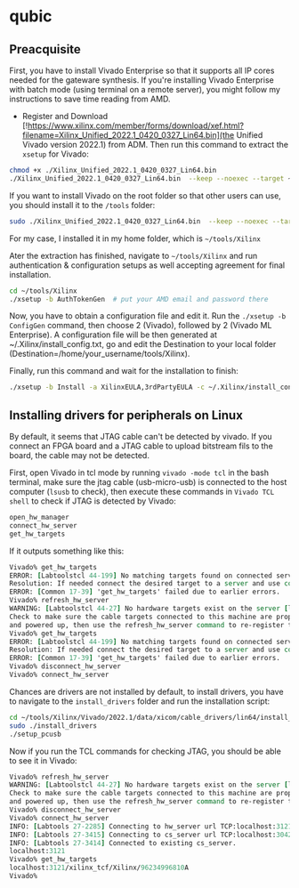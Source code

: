 # qubic

## Preacquisite
First, you have to install Vivado Enterprise so that it supports all IP cores needed for the gateware synthesis. If you're installing Vivado Enterprise with batch mode (using terminal on a remote server), you might follow my instructions to save time reading from AMD.

* Register and Download [!https://www.xilinx.com/member/forms/download/xef.html?filename=Xilinx_Unified_2022.1_0420_0327_Lin64.bin](the Unified Vivado version 2022.1) from ADM. Then run this command to extract the `xsetup` for Vivado:
```bash
chmod +x ./Xilinx_Unified_2022.1_0420_0327_Lin64.bin
./Xilinx_Unified_2022.1_0420_0327_Lin64.bin  --keep --noexec --target ~/tools/Xilinx
```

If you want to install Vivado on the root folder so that other users can use, you should install it to the `/tools` folder:
```bash
sudo ./Xilinx_Unified_2022.1_0420_0327_Lin64.bin  --keep --noexec --target /tools/Xilinx
```

For my case, I installed it in my home folder, which is `~/tools/Xilinx`

Ater the extraction has finished, navigate to `~/tools/Xilinx` and run authentication & configuration setups as well accepting agreement for final installation.
```bash
cd ~/tools/Xilinx
./xsetup -b AuthTokenGen  # put your AMD email and password there
```

Now, you have to obtain a configuration file and edit it. Run the `./xsetup -b ConfigGen` command, then choose 2 (Vivado), followed by 2 (Vivado ML Enterprise). A configuration file will be then generated at ~/.Xilinx/install_config.txt, go and edit the Destination to your local folder (Destination=/home/your_username/tools/Xilinx).

Finally, run this command and wait for the installation to finish:
```bash
./xsetup -b Install -a XilinxEULA,3rdPartyEULA -c ~/.Xilinx/install_config.txt
```

## Installing drivers for peripherals on Linux
By default, it seems that JTAG cable can't be detected by vivado. If you connect an FPGA board and a JTAG cable to upload bitstream fils to the board, the cable may not be detected.

First, open Vivado in tcl mode by running `vivado -mode tcl` in the bash terminal, make sure the jtag cable (usb-micro-usb) is connected to the host computer (`lsusb` to check), then execute these commands in `Vivado TCL shell` to check if JTAG is detected by Vivado:
```tcl
open_hw_manager
connect_hw_server
get_hw_targets
```

If it outputs something like this:
```tcl
Vivado% get_hw_targets                                   
ERROR: [Labtoolstcl 44-199] No matching targets found on connected servers: localhost
Resolution: If needed connect the desired target to a server and use command refresh_hw_server. Then rerun the get_hw_targets command.
ERROR: [Common 17-39] 'get_hw_targets' failed due to earlier errors.                                                                         
Vivado% refresh_hw_server                                                                                                                    
WARNING: [Labtoolstcl 44-27] No hardware targets exist on the server [localhost:3121]      
Check to make sure the cable targets connected to this machine are properly connected
and powered up, then use the refresh_hw_server command to re-register the hardware targets.
Vivado% get_hw_targets                                                                                                                       
ERROR: [Labtoolstcl 44-199] No matching targets found on connected servers: localhost
Resolution: If needed connect the desired target to a server and use command refresh_hw_server. Then rerun the get_hw_targets command.
ERROR: [Common 17-39] 'get_hw_targets' failed due to earlier errors.
Vivado% disconnect_hw_server                                                                                                                 
Vivado% connect_hw_server                                             
```

Chances are drivers are not installed by default, to install drivers, you have to navigate to the `install_drivers` folder and run the installation script:
```bash
cd ~/tools/Xilinx/Vivado/2022.1/data/xicom/cable_drivers/lin64/install_script/install_drivers
sudo ./install_drivers
./setup_pcusb
```

Now if you run the TCL commands for checking JTAG, you should be able to see it in Vivado:
```tcl
Vivado% refresh_hw_server           
WARNING: [Labtoolstcl 44-27] No hardware targets exist on the server [localhost:3121]
Check to make sure the cable targets connected to this machine are properly connected
and powered up, then use the refresh_hw_server command to re-register the hardware targets.
Vivado% disconnect_hw_server
Vivado% connect_hw_server                                              
INFO: [Labtools 27-2285] Connecting to hw_server url TCP:localhost:3121
INFO: [Labtools 27-3415] Connecting to cs_server url TCP:localhost:3042
INFO: [Labtools 27-3414] Connected to existing cs_server.
localhost:3121
Vivado% get_hw_targets                                                 
localhost:3121/xilinx_tcf/Xilinx/96234996810A
Vivado%
```